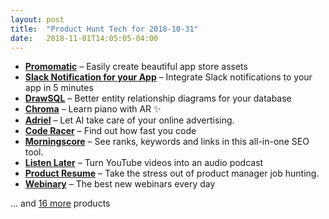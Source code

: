 ```yaml
---
layout: post
title:  "Product Hunt Tech for 2018-10-31"
date:   2018-11-01T14:05:05-04:00
---
```


* **[Promomatic](https://www.producthunt.com/posts/promomatic?utm_campaign=producthunt-api&utm_medium=api&utm_source=Application%3A+Daily+Digest+RSS+%28ID%3A+3202%29)** – Easily create beautiful app store assets
* **[Slack Notification for your App](https://www.producthunt.com/posts/slack-notification-for-your-app?utm_campaign=producthunt-api&utm_medium=api&utm_source=Application%3A+Daily+Digest+RSS+%28ID%3A+3202%29)** – Integrate Slack notifications to your app in 5 minutes
* **[DrawSQL](https://www.producthunt.com/posts/drawsql?utm_campaign=producthunt-api&utm_medium=api&utm_source=Application%3A+Daily+Digest+RSS+%28ID%3A+3202%29)** – Better entity relationship diagrams for your database
* **[Chroma](https://www.producthunt.com/posts/chroma-3?utm_campaign=producthunt-api&utm_medium=api&utm_source=Application%3A+Daily+Digest+RSS+%28ID%3A+3202%29)** – Learn piano with AR ✨
* **[Adriel](https://www.producthunt.com/posts/adriel?utm_campaign=producthunt-api&utm_medium=api&utm_source=Application%3A+Daily+Digest+RSS+%28ID%3A+3202%29)** – Let AI take care of your online advertising.
* **[Code Racer](https://www.producthunt.com/posts/code-racer?utm_campaign=producthunt-api&utm_medium=api&utm_source=Application%3A+Daily+Digest+RSS+%28ID%3A+3202%29)** – Find out how fast you code
* **[Morningscore](https://www.producthunt.com/posts/morningscore-3809abc6-5013-41ac-ae37-abc5dc082598?utm_campaign=producthunt-api&utm_medium=api&utm_source=Application%3A+Daily+Digest+RSS+%28ID%3A+3202%29)** – See ranks, keywords and links in this all-in-one SEO tool.
* **[Listen Later](https://www.producthunt.com/posts/listen-later?utm_campaign=producthunt-api&utm_medium=api&utm_source=Application%3A+Daily+Digest+RSS+%28ID%3A+3202%29)** – Turn YouTube videos into an audio podcast
* **[Product Resume](https://www.producthunt.com/posts/product-resume?utm_campaign=producthunt-api&utm_medium=api&utm_source=Application%3A+Daily+Digest+RSS+%28ID%3A+3202%29)** – Take the stress out of product manager job hunting.
* **[Webinary](https://www.producthunt.com/posts/webinary?utm_campaign=producthunt-api&utm_medium=api&utm_source=Application%3A+Daily+Digest+RSS+%28ID%3A+3202%29)** – The best new webinars every day

… and [16 more](https://www.producthunt.com/tech) products